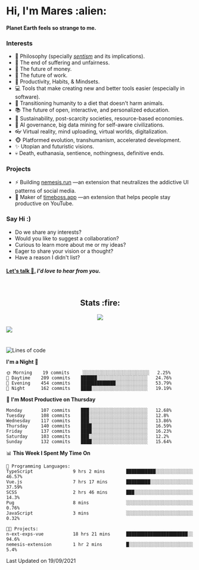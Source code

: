 <h1>Hi, I'm Mares :alien:</h1>

#### Planet Earth feels so strange to me.

### **Interests**

- 🌊 Philosophy (specially [_sentism_][sentismmedium] and its implications).
- 🎯 The end of suffering and unfairness.
- 💸 The future of money.
- 💼 The future of work.
- 🧠 Productivity, Habits, & Mindsets.
- 💻 Tools that make creating new and better tools easier (especially in software).
- 🥗 Transitioning humanity to a diet that doesn't harm animals.
- 📚 The future of open, interactive, and personalized education.
- 🌱 Sustainability, post-scarcity societies, resource-based economies.
- 🤖 AI governance, big data mining for self-aware civilizations.
- 👓 Virtual reality, mind uploading, virtual worlds, digitalization.
- 🐵 Platformed evolution, transhumanism, accelerated development.
- ✨ Utopian and futuristic visions.
- 💀 Death, euthanasia, sentience, nothingness, definitive ends.


### **Projects**

- ⚡ Building [nemesis.run](https://nemesis.run) —an extension that neutralizes the addictive UI patterns of social media.
- 💎 Maker of [timeboss.app](https://timeboss.app) —an extension that helps people stay productive on YouTube.


### **Say Hi :)**

- Do we share any interests?
- Would you like to suggest a collaboration?
- Curious to learn more about me or my ideas?
- Eager to share your vision or a thought?
- Have a reason I didn't list?

#### [Let's talk :wave:.](mailto:mareszhar@gmail.com) _I'd love to hear from you_.

[sentismmedium]: https://medium.com/@mareszhar/born-a-prisoner-a-reflection-about-life-its-struggles-and-a-plan-to-escape-d8566ce9b026

<br>

<h2 align="center">Stats :fire:</h2>

<div align="center">
  <img src="https://github-readme-streak-stats.herokuapp.com?user=mareszhar&theme=black-ice&hide_border=true&stroke=FFFFFF15&ring=DF8FFE&fire=DF8FFE&currStreakLabel=DF8FFE&background=1A232A&currStreakNum=86FFAB&dates=B1AAB3FF">
</div>

<!-- Add or remove this: &dates=B1AAB3FF at the end of the streak stats URL if they get bugged and aren't updating -->

<br>

<img src="https://activity-graph.herokuapp.com/graph?username=mareszhar&theme=nord&bg_color=00000000&color=979797&line=DF8FFE&point=00000000&area=true&hide_border=true">

<br>

<h1></h1>

<!--START_SECTION:waka-->
![Lines of code](https://img.shields.io/badge/From%20Hello%20World%20I%27ve%20Written-119121%20lines%20of%20code-blue)

**I'm a Night 🦉** 

```text
🌞 Morning    19 commits     ░░░░░░░░░░░░░░░░░░░░░░░░░   2.25% 
🌆 Daytime    209 commits    ██████░░░░░░░░░░░░░░░░░░░   24.76% 
🌃 Evening    454 commits    █████████████░░░░░░░░░░░░   53.79% 
🌙 Night      162 commits    ████░░░░░░░░░░░░░░░░░░░░░   19.19%

```
📅 **I'm Most Productive on Thursday** 

```text
Monday       107 commits    ███░░░░░░░░░░░░░░░░░░░░░░   12.68% 
Tuesday      108 commits    ███░░░░░░░░░░░░░░░░░░░░░░   12.8% 
Wednesday    117 commits    ███░░░░░░░░░░░░░░░░░░░░░░   13.86% 
Thursday     140 commits    ████░░░░░░░░░░░░░░░░░░░░░   16.59% 
Friday       137 commits    ████░░░░░░░░░░░░░░░░░░░░░   16.23% 
Saturday     103 commits    ███░░░░░░░░░░░░░░░░░░░░░░   12.2% 
Sunday       132 commits    ████░░░░░░░░░░░░░░░░░░░░░   15.64%

```


📊 **This Week I Spent My Time On** 

```text
💬 Programming Languages: 
TypeScript               9 hrs 2 mins        ███████████░░░░░░░░░░░░░░   46.57% 
Vue.js                   7 hrs 17 mins       █████████░░░░░░░░░░░░░░░░   37.59% 
SCSS                     2 hrs 46 mins       ███░░░░░░░░░░░░░░░░░░░░░░   14.3% 
Pug                      8 mins              ░░░░░░░░░░░░░░░░░░░░░░░░░   0.76% 
JavaScript               3 mins              ░░░░░░░░░░░░░░░░░░░░░░░░░   0.32%

🐱‍💻 Projects: 
n-ext-exps-vue           18 hrs 21 mins      ███████████████████████░░   94.6% 
nemesis-extension        1 hr 2 mins         █░░░░░░░░░░░░░░░░░░░░░░░░   5.4%

```


 Last Updated on 19/09/2021
<!--END_SECTION:waka-->


